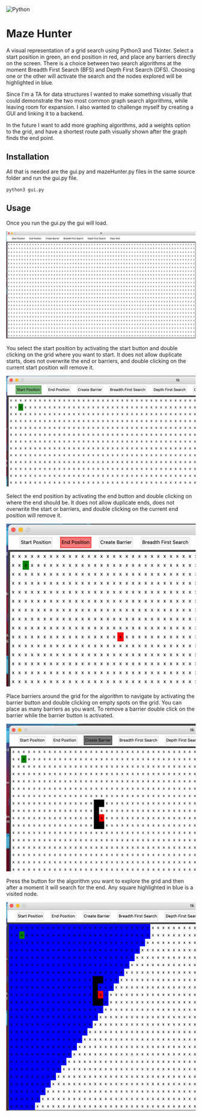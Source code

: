 ![Python](https://img.shields.io/badge/python-3670A0?style=for-the-badge&logo=python&logoColor=ffdd54)


# Maze Hunter

A visual representation of a grid search using Python3 and Tkinter. Select a start position in green, an end position in red, and place any barriers directly on the screen. There is a choice between two search algorithms at the moment Breadth First Search (BFS) and Depth First Search (DFS). Choosing one or the other will activate the search and the nodes explored will be highlighted in blue.

Since I'm a TA for data structures I wanted to make something visually that could demonstrate the two most common graph search algorithms, while leaving room for expansion. I also wanted to challenge myself by creating a GUI and linking it to a backend.

In the future I want to add more graphing algorithms, add a weights option to the grid, and have a shortest route path visually shown after the graph finds the end point.

## Installation

All that is needed are the gui.py and mazeHunter.py files in the same source folder and run the gui.py file.

```
python3 gui.py
```

## Usage

Once you run the gui.py the gui will load.

![Main Gui](./rdmeimgs/gui.png)


You select the start position by activating the start button and double clicking on the grid where you want to start. It does not allow duplicate starts, does not overwrite the end or barriers, and double clicking on the current start position will remove it.

![start](./rdmeimgs/start.png)

Select the end position by activating the end button and double clicking on where the end should be. It does not allow duplicate ends,
does not overwrite the start or barriers, and double clicking on the current end position will remove it.

![end](./rdmeimgs/end.png)

Place barriers around the grid for the algorithm to navigate by activating the barrier button and double clicking on empty spots on the grid. You can place as many barriers as you want. To remove a barrier double click on the barrier while the barrier button is activated.

![barrier](./rdmeimgs/barrier.png)

Press the button for the algorithm you want to explore the grid and then after a moment it will search for the end. Any square highlighted in blue is a visited node.

![bfs](./rdmeimgs/bfs.png)

